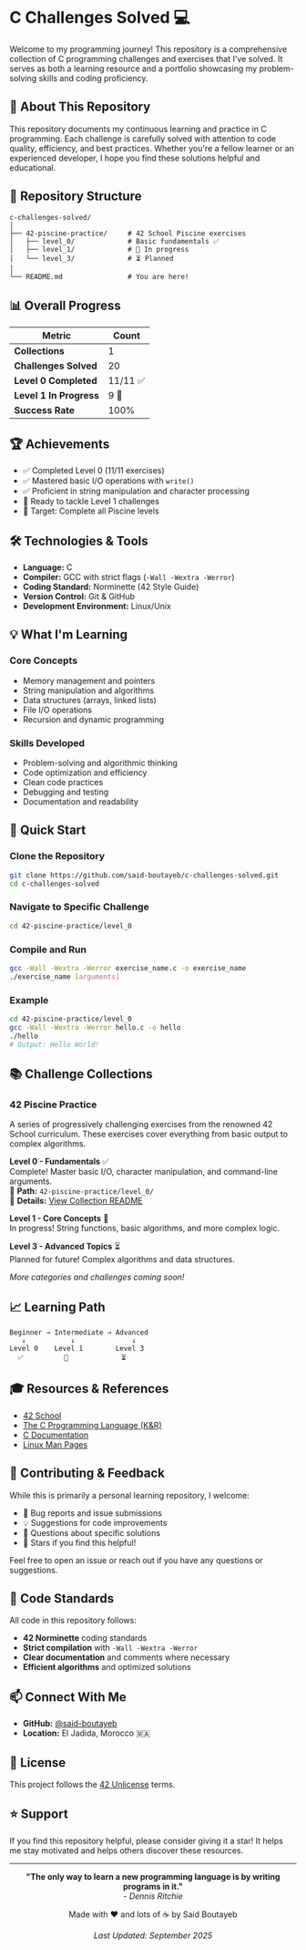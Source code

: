 # C Challenges Solved 💻

Welcome to my programming journey! This repository is a comprehensive collection of C programming challenges and exercises that I've solved. It serves as both a learning resource and a portfolio showcasing my problem-solving skills and coding proficiency.

## 🎯 About This Repository

This repository documents my continuous learning and practice in C programming. Each challenge is carefully solved with attention to code quality, efficiency, and best practices. Whether you're a fellow learner or an experienced developer, I hope you find these solutions helpful and educational.

## 📂 Repository Structure

```
c-challenges-solved/
│
├── 42-piscine-practice/     # 42 School Piscine exercises
│   ├── level_0/             # Basic fundamentals ✅
│   ├── level_1/             # 🔄 In progress
│   └── level_3/             # ⏳ Planned
│
└── README.md                # You are here!
```

## 📊 Overall Progress

| Metric | Count |
|--------|-------|
| **Collections** | 1 |
| **Challenges Solved** | 20 |
| **Level 0 Completed** | 11/11 ✅ |
| **Level 1 In Progress** | 9 🔄 |
| **Success Rate** | 100% |

## 🏆 Achievements

- ✅ Completed Level 0 (11/11 exercises)
- ✅ Mastered basic I/O operations with `write()`
- ✅ Proficient in string manipulation and character processing
- 🔄 Ready to tackle Level 1 challenges
- 🎯 Target: Complete all Piscine levels

## 🛠️ Technologies & Tools

- **Language:** C
- **Compiler:** GCC with strict flags (`-Wall -Wextra -Werror`)
- **Coding Standard:** Norminette (42 Style Guide)
- **Version Control:** Git & GitHub
- **Development Environment:** Linux/Unix

## 💡 What I'm Learning

### Core Concepts
- Memory management and pointers
- String manipulation and algorithms
- Data structures (arrays, linked lists)
- File I/O operations
- Recursion and dynamic programming

### Skills Developed
- Problem-solving and algorithmic thinking
- Code optimization and efficiency
- Clean code practices
- Debugging and testing
- Documentation and readability

## 🚀 Quick Start

### Clone the Repository
```bash
git clone https://github.com/said-boutayeb/c-challenges-solved.git
cd c-challenges-solved
```

### Navigate to Specific Challenge
```bash
cd 42-piscine-practice/level_0
```

### Compile and Run
```bash
gcc -Wall -Wextra -Werror exercise_name.c -o exercise_name
./exercise_name [arguments]
```

### Example
```bash
cd 42-piscine-practice/level_0
gcc -Wall -Wextra -Werror hello.c -o hello
./hello
# Output: Hello World!
```

## 📚 Challenge Collections

### 42 Piscine Practice
A series of progressively challenging exercises from the renowned 42 School curriculum. These exercises cover everything from basic output to complex algorithms.

**Level 0 - Fundamentals** ✅  
Complete! Master basic I/O, character manipulation, and command-line arguments.  
📁 **Path:** `42-piscine-practice/level_0/`  
📖 **Details:** [View Collection README](42-piscine-practice/README.md)

**Level 1 - Core Concepts** 🔄  
In progress! String functions, basic algorithms, and more complex logic.

**Level 3 - Advanced Topics** ⏳  
Planned for future! Complex algorithms and data structures.

*More categories and challenges coming soon!*

## 📈 Learning Path

```
Beginner → Intermediate → Advanced
   ↓           ↓              ↓
Level 0    Level 1        Level 3
  ✅          🔄             ⏳
```

## 🎓 Resources & References

- [42 School](https://www.42.fr/)
- [The C Programming Language (K&R)](https://en.wikipedia.org/wiki/The_C_Programming_Language)
- [C Documentation](https://en.cppreference.com/w/c)
- [Linux Man Pages](https://man7.org/linux/man-pages/)

## 🤝 Contributing & Feedback

While this is primarily a personal learning repository, I welcome:

- 🐛 Bug reports and issue submissions
- 💡 Suggestions for code improvements
- 📖 Questions about specific solutions
- 🌟 Stars if you find this helpful!

Feel free to open an issue or reach out if you have any questions or suggestions.

## 📜 Code Standards

All code in this repository follows:
- **42 Norminette** coding standards
- **Strict compilation** with `-Wall -Wextra -Werror`
- **Clear documentation** and comments where necessary
- **Efficient algorithms** and optimized solutions

## 📫 Connect With Me

- **GitHub:** [@said-boutayeb](https://github.com/said-boutayeb)
- **Location:** El Jadida, Morocco 🇲🇦

## 📝 License

This project follows the [42 Unlicense](https://github.com/gcamerli/42unlicense) terms.

## ⭐ Support

If you find this repository helpful, please consider giving it a star! It helps me stay motivated and helps others discover these resources.

---

<div align="center">

**"The only way to learn a new programming language is by writing programs in it."**  
*- Dennis Ritchie*

Made with ❤️ and lots of ☕ by Said Boutayeb

*Last Updated: September 2025*

</div>
